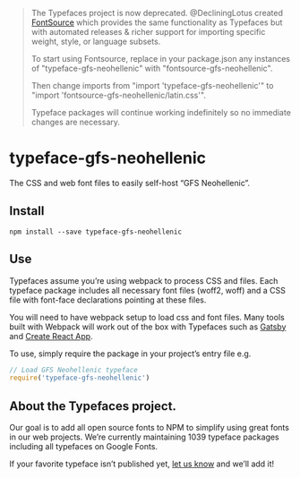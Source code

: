 >The Typefaces project is now deprecated. @DecliningLotus created
[FontSource](https://github.com/fontsource/fontsource) which provides the
same functionality as Typefaces but with automated releases & richer
support for importing specific weight, style, or language subsets.
>
>To start using Fontsource, replace in your package.json any instances of
"typeface-gfs-neohellenic" with "fontsource-gfs-neohellenic".
>
> Then change imports from "import 'typeface-gfs-neohellenic'" to "import 'fontsource-gfs-neohellenic/latin.css'".
>
>Typeface packages will continue working indefinitely so no immediate
>changes are necessary.

# typeface-gfs-neohellenic

The CSS and web font files to easily self-host “GFS Neohellenic”.

## Install

`npm install --save typeface-gfs-neohellenic`

## Use

Typefaces assume you’re using webpack to process CSS and files. Each typeface
package includes all necessary font files (woff2, woff) and a CSS file with
font-face declarations pointing at these files.

You will need to have webpack setup to load css and font files. Many tools built
with Webpack will work out of the box with Typefaces such as [Gatsby](https://github.com/gatsbyjs/gatsby)
and [Create React App](https://github.com/facebookincubator/create-react-app).

To use, simply require the package in your project’s entry file e.g.

```javascript
// Load GFS Neohellenic typeface
require('typeface-gfs-neohellenic')
```

## About the Typefaces project.

Our goal is to add all open source fonts to NPM to simplify using great fonts in
our web projects. We’re currently maintaining 1039 typeface packages
including all typefaces on Google Fonts.

If your favorite typeface isn’t published yet, [let us know](https://github.com/KyleAMathews/typefaces)
and we’ll add it!
